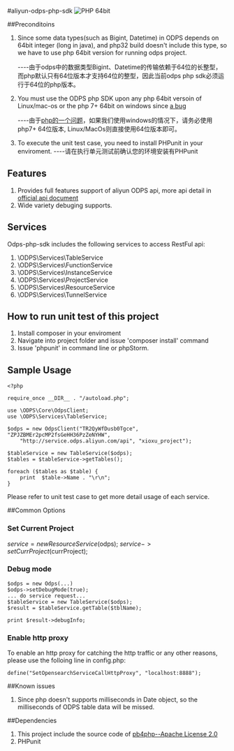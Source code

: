 #aliyun-odps-php-sdk
![PHP 64bit](https://img.shields.io/badge/php-64bit-green.svg)

##Preconditoins
1. Since some data types(such as Bigint, Datetime) in ODPS depends on 64bit integer (long in java), and php32 build doesn't include this type, so we have to use php 64bit version for running odps project.
    
    ----由于odps中的数据类型Bigint、Datetime的传输依赖于64位的长整型，而php默认只有64位版本才支持64位的整型，因此当前odps php sdk必须运行于64位的php版本。
2. You must use the ODPS php SDK upon any php 64bit versoin of Linux/mac-os or the php 7+ 64bit on windows since [a bug](https://bugs.php.net/bug.php?id=64863)
   
   ----由于[php的一个问题](https://bugs.php.net/bug.php?id=64863)，如果我们使用windows的情况下，请务必使用php7+ 64位版本, Linux/MacOs则直接使用64位版本即可。
3. To execute the unit test case, you need to install PHPunit in your enviroment.
   ----请在执行单元测试前确认您的环境安装有PHPunit

## Features
1. Provides full features support of aliyun ODPS api, more api detail in [official api document](http://repo.aliyun.com/api-doc/index.html)
2. Wide variety debuging supports.


## Services
Odps-php-sdk includes the following services to access RestFul api:

1. \ODPS\Services\TableService
2. \ODPS\Services\FunctionService
2. \ODPS\Services\InstanceService
2. \ODPS\Services\ProjectService
2. \ODPS\Services\ResourceService
2. \ODPS\Services\TunnelService

## How to run unit test of this project
1. Install composer in your enviroment
2. Navigate into project folder and issue 'composer install' command
3. Issue 'phpunit' in command line or phpStorm.

## Sample Usage
```
<?php

require_once __DIR__ . "/autoload.php";

use \ODPS\Core\OdpsClient;
use \ODPS\Services\TableService;

$odps = new OdpsClient("TR2QyWfDusb0Tgce", "ZPJZBMEr2pcMP2fsGeHH36PzZeNYHW",
    "http://service.odps.aliyun.com/api", "xioxu_project");

$tableService = new TableService($odps);
$tables = $tableService->getTables();

foreach ($tables as $table) {
    print  $table->Name . "\r\n";
}

```

Please refer to unit test case to get more detail usage of each service.

##Common Options

### Set Current Project
$service = new ResourceService($odps);
$service->setCurrProject($currProject);

### Debug mode
```
$odps = new Odps(...)
$odps->setDebugMode(true);
... do service request...
$tableService = new TableService($odps);
$result = $tableService.getTable($tblName);

print $result->debugInfo;

```

### Enable http proxy
To enable an http proxy for catching the http traffic or any other reasons, please use the folloing line in config.php:
```
define("SetOpensearchServiceCallHttpProxy", "localhost:8888");
```

##Known issues
1. Since php doesn't supports milliseconds in Date object, so the milliseconds of ODPS table data will be missed.

##Dependencies
1. This project include the source code of [pb4php--Apache License 2.0](https://code.google.com/archive/p/pb4php/)
2. PHPunit

